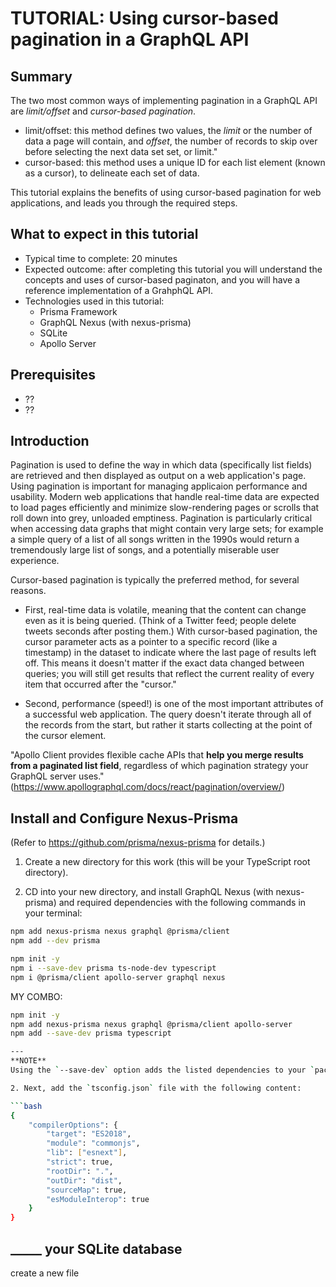 # TUTORIAL: Using cursor-based pagination in a GraphQL API

## Summary
The two most common ways of implementing pagination in a GraphQL API are _limit/offset_  and _cursor-based pagination_.
* limit/offset: this method defines two values, the *limit* or the number of data a page will contain, and *offset*, the number of records to skip over before selecting the next data set set, or limit."
* cursor-based: this method uses a unique ID for each list element (known as a cursor), to delineate each set of data.

This tutorial explains the benefits of using cursor-based pagination for web applications, and leads you through the required steps.

## What to expect in this tutorial
* Typical time to complete: 20 minutes
* Expected outcome: after completing this tutorial you will understand the concepts and uses of cursor-based paginaton, and you will have a reference implementation of a GrahphQL API.
* Technologies used in this tutorial:
   * Prisma Framework
   * GraphQL Nexus (with nexus-prisma)
   * SQLite
   * Apollo Server

## Prerequisites
* ??
* ??

## Introduction
Pagination is used to define the way in which data (specifically list fields) are retrieved and then displayed as output on a web application's page. Using pagination is important for managing applicaion performance and usability. Modern web applications that handle real-time data are expected to load pages efficiently and minimize slow-rendering pages or scrolls that roll down into grey, unloaded emptiness. Pagination is particularly critical when accessing data graphs that might contain very large sets; for example a simple query of a list of all songs written in the 1990s would return a tremendously large list of songs, and a potentially miserable user experience.

Cursor-based pagination is typically the preferred method, for several reasons.

* First, real-time data is volatile, meaning that the content can change even as it is being queried. (Think of a Twitter feed; people delete tweets seconds after posting them.) With cursor-based pagination, the cursor parameter acts as a pointer to a specific record (like a timestamp) in the dataset to indicate where the last page of results left off. This means it doesn't matter if the exact data changed between queries; you will still get results that reflect the current reality of every item that occurred after the "cursor."

* Second, performance (speed!) is  one of the most important attributes of a successful web application. The query doesn't iterate through all of the records from the start, but rather it starts collecting at the point of the cursor element.

"Apollo Client provides flexible cache APIs that **help you merge results from a paginated list field**, regardless of which pagination strategy your GraphQL server uses." (https://www.apollographql.com/docs/react/pagination/overview/)

## Install and Configure Nexus-Prisma
(Refer to https://github.com/prisma/nexus-prisma for details.)

1. Create a new directory for this work (this will be your TypeScript root directory).

2. CD into your new directory, and install GraphQL Nexus (with nexus-prisma) and required dependencies with the following commands in your terminal:

```bash
npm add nexus-prisma nexus graphql @prisma/client
npm add --dev prisma
```

```bash
npm init -y
npm i --save-dev prisma ts-node-dev typescript
npm i @prisma/client apollo-server graphql nexus
```

MY COMBO:
```bash
npm init -y
npm add nexus-prisma nexus graphql @prisma/client apollo-server
npm add --save-dev prisma typescript

---
**NOTE**
Using the `--save-dev` option adds the listed dependencies to your `package.json` file.

2. Next, add the `tsconfig.json` file with the following content:

```bash
{
    "compilerOptions": {
        "target": "ES2018",
        "module": "commonjs",
        "lib": ["esnext"],
        "strict": true,
        "rootDir": ".",
        "outDir": "dist",
        "sourceMap": true,
        "esModuleInterop": true
    }
}
```



## _____ your SQLite database

create a new file
